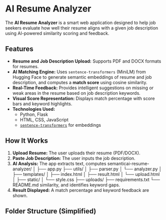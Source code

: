 # AI Resume Analyzer

The **AI Resume Analyzer** is a smart web application designed to help job seekers evaluate how well their resume aligns with a given job description using AI-powered similarity scoring and feedback.

## Features

- **Resume and Job Description Upload:** Supports PDF and DOCX formats for resumes.
- **AI Matching Engine:** Uses `sentence-transformers` (MiniLM) from Hugging Face to generate semantic embeddings of resume and job description, and computes a **match score** using cosine similarity.
- **Real-Time Feedback:** Provides intelligent suggestions on missing or weak areas in the resume based on job description keywords.
- **Visual Score Representation:** Displays match percentage with score bars and keyword highlights.
- **Technologies Used:**
  - Python, Flask
  - HTML, CSS, JavaScript
  - [`sentence-transformers`](https://huggingface.co/sentence-transformers) for embeddings

## How It Works

1. **Upload Resume:** The user uploads their resume (PDF/DOCX).
2. **Paste Job Description:** The user inputs the job description.
3. **AI Analysis:** The app extracts text, computes semanticai-resume-analyzer/
│
├── app.py
├── utils/
│ ├── parser.py
│ └── analyzer.py
│
├── templates/
│ ├── index.html
│ ├── result.html
│ └── upload.html
│
├── static/
│ └── style.css
├── uploads/
├── requirements.txt
└── README.md similarity, and identifies keyword gaps.
4. **Result Displayed:** A match percentage and keyword feedback are shown.

## Folder Structure (Simplified)

